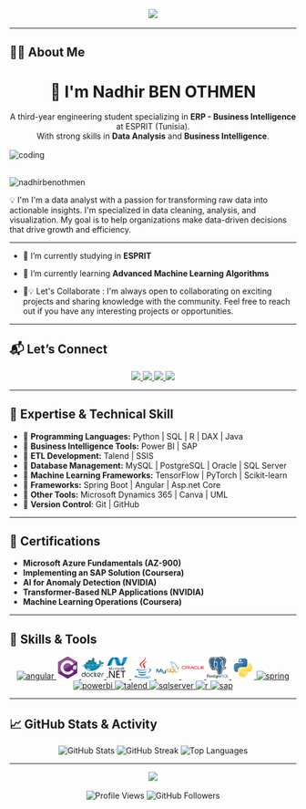 <p align="center">
  <a href="https://github.com/DenverCoder1/readme-typing-svg"><img src="https://readme-typing-svg.herokuapp.com?font=Time+New+Roman&color=000080&size=25&center=true&vCenter=true&width=800&height=50&lines=Hey!+It's+@Nadhir+Benothmen&hearts;++;ERP+And+Business+Intelligence+Engineer;Data+Analyst;Love+to+learn+new+stuffs..&hearts;"></a>
</p>


---

## 👨‍💻 About Me
<div align="center">

# 👋 I'm **Nadhir BEN OTHMEN**  
A third-year engineering student specializing in **ERP - Business Intelligence** at ESPRIT (Tunisia).  
With strong skills in **Data Analysis** and **Business Intelligence**.

</div>
<img align="center" alt="coding" height ="300" width="1200" src="https://marketbusinessnews.com/wp-content/uploads/2020/10/1-Predictive-Analytics-GIF-for-article.gif">

<p align="left">
<br>
<img src="https://komarev.com/ghpvc/?username=nadhirbenothmen&label=Profile%20views&color=0e75b6&style=flat" alt="nadhirbenothmen" /> </p>

<p> 💡 I'm  I'm a data analyst with a passion for transforming raw data into actionable insights. 
  I'm specialized in data cleaning, analysis, and visualization.
My goal is to help organizations make data-driven decisions that drive growth and efficiency. </p>


---

- 🔭 I’m currently studying in **ESPRIT**

- 🌱 I’m currently learning **Advanced Machine Learning Algorithms**

- 💞️💡 Let's Collaborate :
I'm always open to collaborating on exciting projects and sharing knowledge with the community.
Feel free to reach out if you have any interesting projects or opportunities.

---

## 📬 Let’s Connect

<!-- [![Twitter Badge](https://img.shields.io/badge/-@AzizBenIsmail-1ca0f1?style=flat&labelColor=1ca0f1&logo=twitter&logoColor=white&link=https://twitter.com/BenIsmalAziz1?s=07)](https://twitter.com/BenIsmalAziz1?s=07)  -->
<p align="center">
  <a href="https://www.linkedin.com/in/ben-othmen-nadhir-a58604202/" target="_blank">
    <img src="https://img.shields.io/badge/-LinkedIn-0077B5?style=for-the-badge&logo=linkedin&logoColor=white"/>
  </a>
  <a href="https://www.instagram.com/benothmennadhir/" target="_blank">
    <img src="https://img.shields.io/badge/-Instagram-E4405F?style=for-the-badge&logo=instagram&logoColor=white"/>
  </a>
  <a href="mailto:Nadhir.BenOthmen@esprit.tn">
    <img src="https://img.shields.io/badge/-Gmail-D14836?style=for-the-badge&logo=gmail&logoColor=white"/>
  </a>
  
  <a href="https://github.com/Nadhirbenothmen/CV" target="_blank">
    <img src="https://img.shields.io/badge/-View%20My%20CV-blue?style=for-the-badge&logo=github&logoColor=white"/>
  </a> 
  
</p>

<!-- YouTube Channel Views /GitHub followers /visitors/Age  -->

---

## 🚀 Expertise & Technical Skill

- 💼 **Programming Languages:** Python | SQL | R | DAX | Java 
- 💼 **Business Intelligence Tools:** Power BI | SAP 
- 💼 **ETL Development:** Talend | SSIS
- 💼 **Database Management:** MySQL | PostgreSQL | Oracle | SQL Server
- 💼 **Machine Learning Frameworks:** TensorFlow | PyTorch | Scikit-learn
- 💼 **Frameworks:** Spring Boot | Angular | Asp.net Core
- 💼 **Other Tools:** Microsoft Dynamics 365 | Canva | UML 
- 💼 **Version Control**: Git | GitHub

---

## 🏅 Certifications
- **Microsoft Azure Fundamentals (AZ-900)**
- **Implementing an SAP Solution (Coursera)**
- **AI for Anomaly Detection (NVIDIA)**
- **Transformer-Based NLP Applications (NVIDIA)**
- **Machine Learning Operations (Coursera)**

---

## 🔧 Skills & Tools
<p align="center"> 
  <a href="https://angular.io" target="_blank" rel="noreferrer"> 
    <img src="https://angular.io/assets/images/logos/angular/angular.svg" alt="angular" width="40" height="40"/> 
  </a>  
  <a href="https://www.w3schools.com/cs/" target="_blank" rel="noreferrer"> 
    <img src="https://raw.githubusercontent.com/devicons/devicon/master/icons/csharp/csharp-original.svg" alt="csharp" width="40" height="40"/> 
  </a> 
  <a href="https://www.docker.com/" target="_blank" rel="noreferrer"> 
    <img src="https://raw.githubusercontent.com/devicons/devicon/master/icons/docker/docker-original-wordmark.svg" alt="docker" width="40" height="40"/> 
  </a> 
  <a href="https://dotnet.microsoft.com/" target="_blank" rel="noreferrer"> 
    <img src="https://raw.githubusercontent.com/devicons/devicon/master/icons/dot-net/dot-net-original-wordmark.svg" alt="dotnet" width="40" height="40"/> 
  </a> 
  <a href="https://www.java.com" target="_blank" rel="noreferrer"> 
    <img src="https://raw.githubusercontent.com/devicons/devicon/master/icons/java/java-original.svg" alt="java" width="40" height="40"/> 
  </a> 
    <a href="https://www.mysql.com/" target="_blank" rel="noreferrer"> 
    <img src="https://raw.githubusercontent.com/devicons/devicon/master/icons/mysql/mysql-original-wordmark.svg" alt="mysql" width="40" height="40"/> 
  </a> 
  <a href="https://www.oracle.com/" target="_blank" rel="noreferrer"> 
    <img src="https://raw.githubusercontent.com/devicons/devicon/master/icons/oracle/oracle-original.svg" alt="oracle" width="40" height="40"/> 
  </a> 
  <a href="https://www.postgresql.org" target="_blank" rel="noreferrer"> 
    <img src="https://raw.githubusercontent.com/devicons/devicon/master/icons/postgresql/postgresql-original-wordmark.svg" alt="postgresql" width="40" height="40"/> 
  </a> 
   <a href="https://www.python.org" target="_blank" rel="noreferrer"> 
    <img src="https://raw.githubusercontent.com/devicons/devicon/master/icons/python/python-original.svg" alt="python" width="40" height="40"/> 
  </a> 
  <a href="https://spring.io/" target="_blank" rel="noreferrer"> 
    <img src="https://www.vectorlogo.zone/logos/springio/springio-icon.svg" alt="spring" width="40" height="40"/> 
  </a> 
  <a href="https://powerbi.microsoft.com" target="_blank" rel="noreferrer"> 
    <img src="https://www.vectorlogo.zone/logos/microsoft_powerbi/microsoft_powerbi-icon.svg" alt="powerbi" width="40" height="40"/> 
  </a>
  <a href="https://www.talend.com" target="_blank" rel="noreferrer"> 
    <img src="https://www.vectorlogo.zone/logos/talend/talend-icon.svg" alt="talend" width="40" height="40"/> 
  </a>
  <a href="https://www.microsoft.com/en-us/sql-server" target="_blank" rel="noreferrer"> 
    <img src="https://www.svgrepo.com/show/303229/microsoft-sql-server-logo.svg" alt="sqlserver" width="40" height="40"/> 
  </a>
  <a href="https://www.r-project.org/" target="_blank" rel="noreferrer"> 
    <img src="https://www.r-project.org/logo/Rlogo.svg" alt="r" width="40" height="40"/> 
  </a>
  <a href="https://www.sap.com/" target="_blank" rel="noreferrer">
  <img src="https://upload.wikimedia.org/wikipedia/commons/5/59/SAP_2011_logo.svg" alt="sap" width="40" height="40"/>
</a>
</p>


---

## 📈 GitHub Stats & Activity
<p align="center">
  <img src="https://github-readme-stats.vercel.app/api?username=NadhirBenOthmen&show_icons=true&theme=radical&count_private=true" alt="GitHub Stats" width="400"/>
  <img src="https://github-readme-streak-stats.herokuapp.com/?user=NadhirBenOthmen&theme=radical" alt="GitHub Streak" width="400"/>
  <img src="https://github-readme-stats.vercel.app/api/top-langs/?username=NadhirBenOthmen&layout=compact&theme=radical" alt="Top Languages" width="400"/>
</p>

---
<p align="center">
  <img src="https://media.giphy.com/media/jTNG3RF6EwbkpD4LZx/giphy.gif" width="300"/>
</p>

<p align="center">
  <img src="https://komarev.com/ghpvc/?username=NadhirBenOthmen&color=blue" alt="Profile Views" />
  <img src="https://img.shields.io/github/followers/NadhirBenOthmen?style=social" alt="GitHub Followers" />
</p>
